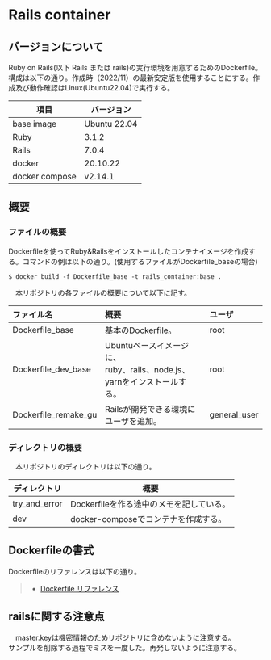 # Rails container
## バージョンについて
Ruby on Rails(以下 Rails または rails)の実行環境を用意するためのDockerfile。構成は以下の通り。作成時（2022/11）の最新安定版を使用することにする。作成及び動作確認はLinux(Ubuntu22.04)で実行する。

|項目|バージョン|
|-|-|
|base image|Ubuntu 22.04|
|Ruby|3.1.2|
|Rails|7.0.4|
|docker|20.10.22|
|docker compose|v2.14.1|

## 概要
### ファイルの概要
Dockerfileを使ってRuby&Railsをインストールしたコンテナイメージを作成する。コマンドの例は以下の通り。(使用するファイルがDockerfile_baseの場合)
```
$ docker build -f Dockerfile_base -t rails_container:base .
```

　本リポジトリの各ファイルの概要について以下に記す。

|ファイル名|概要|ユーザ|
|:---|:---|:---|
|Dockerfile_base|基本のDockerfile。|root|
|Dockerfile_dev_base|Ubuntuベースイメージに、<br>ruby、rails、node.js、yarnをインストールする。|root|
|Dockerfile_remake_gu|Railsが開発できる環境にユーザを追加。|general_user|

### ディレクトリの概要
　本リポジトリのディレクトリは以下の通り。

|ディレクトリ|概要|
|-|-|
|try_and_error|Dockerfileを作る途中のメモを記している。|
|dev|docker-composeでコンテナを作成する。|

## Dockerfileの書式
Dockerfileのリファレンスは以下の通り。
> - [Dockerfile リファレンス](https://matsuand.github.io/docs.docker.jp.onthefly/engine/reference/builder/)

## railsに関する注意点
　master.keyは機密情報のためリポジトリに含めないように注意する。  
サンプルを削除する過程でミスを一度した。再発しないように注意する。
